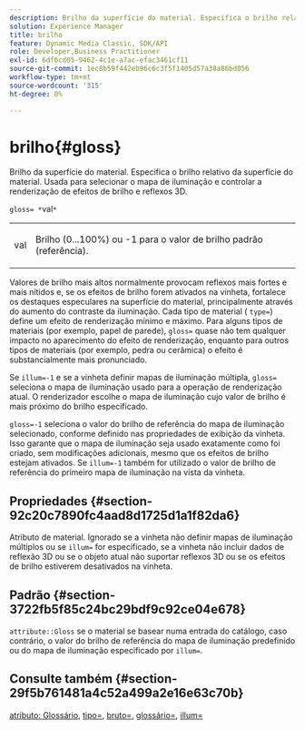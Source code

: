 ```yaml
---
description: Brilho da superfície do material. Especifica o brilho relativo da superfície do material. Usada para selecionar o mapa de iluminação e controlar a renderização de efeitos de brilho e reflexos 3D.
solution: Experience Manager
title: brilho
feature: Dynamic Media Classic, SDK/API
role: Developer,Business Practitioner
exl-id: 6df6cd05-9462-4c1e-a7ac-efac3461cf11
source-git-commit: 1ec8b59f442eb96c6c3f5f1405d57a38a86bd056
workflow-type: tm+mt
source-wordcount: '315'
ht-degree: 0%

---
```


# brilho{#gloss}

Brilho da superfície do material. Especifica o brilho relativo da superfície do material. Usada para selecionar o mapa de iluminação e controlar a renderização de efeitos de brilho e reflexos 3D.

`gloss= *`val`*`

<table id="simpletable_82166CA080AD401180404462FB2407D7"> 
 <tr class="strow"> 
  <td class="stentry"> <p><span class="codeph"> <span class="varname"> val</span> </span> </p></td> 
  <td class="stentry"> <p>Brilho (0...100%) ou -1 para o valor de brilho padrão (referência). </p></td> 
 </tr> 
</table>

Valores de brilho mais altos normalmente provocam reflexos mais fortes e mais nítidos e, se os efeitos de brilho forem ativados na vinheta, fortalece os destaques especulares na superfície do material, principalmente através do aumento do contraste da iluminação. Cada tipo de material ( `type=`) define um efeito de renderização mínimo e máximo. Para alguns tipos de materiais (por exemplo, papel de parede), `gloss=` quase não tem qualquer impacto no aparecimento do efeito de renderização, enquanto para outros tipos de materiais (por exemplo, pedra ou cerâmica) o efeito é substancialmente mais pronunciado.

Se `illum=-1` e se a vinheta definir mapas de iluminação múltipla, `gloss=` seleciona o mapa de iluminação usado para a operação de renderização atual. O renderizador escolhe o mapa de iluminação cujo valor de brilho é mais próximo do brilho especificado.

`gloss=-1` seleciona o valor do brilho de referência do mapa de iluminação selecionado, conforme definido nas propriedades de exibição da vinheta. Isso garante que o mapa de iluminação seja usado exatamente como foi criado, sem modificações adicionais, mesmo que os efeitos de brilho estejam ativados. Se `illum=-1` também for utilizado o valor de brilho de referência do primeiro mapa de iluminação na vista da vinheta.

## Propriedades {#section-92c20c7890fc4aad8d1725d1a1f82da6}

Atributo de material. Ignorado se a vinheta não definir mapas de iluminação múltiplos ou se `illum=` for especificado, se a vinheta não incluir dados de reflexão 3D ou se o objeto atual não suportar reflexos 3D ou se os efeitos de brilho estiverem desativados na vinheta.

## Padrão {#section-3722fb5f85c24bc29bdf9c92ce04e678}

`attribute::Gloss` se o material se basear numa entrada do catálogo, caso contrário, o valor do brilho de referência do mapa de iluminação predefinido ou do mapa de iluminação especificado por  `illum=`.

## Consulte também {#section-29f5b761481a4c52a499a2e16e63c70b}

[atributo: Glossário](../../../../../ir-api/material-cat/image-rendering-api-ref/c-ir-material-catalog/c-ir-material-data-reference/r-ir-cat-gloss.md#reference-5277f62a67e2408ab94699aa712f1eeb),  [tipo=](../../../../../ir-api/http-protocol/image-rendering-api-ref/c-ir-http-protocol-ref/c-ir-http-protocol-command-reference/r-ir-http-type.md#reference-128c7de89e2d46838019b560f3f84a35),  [bruto=](../../../../../ir-api/http-protocol/image-rendering-api-ref/c-ir-http-protocol-ref/c-ir-http-protocol-command-reference/r-ir-rough.md#reference-00add846b09f4dc39420bda1ca414180),  [glossário=](../../../../../ir-api/http-protocol/image-rendering-api-ref/c-ir-http-protocol-ref/c-ir-http-protocol-command-reference/r-ir-glossmap.md#reference-99940148ae6a401482b2d03c68530f3a),  [illum=](../../../../../ir-api/http-protocol/image-rendering-api-ref/c-ir-http-protocol-ref/c-ir-http-protocol-command-reference/r-ir-http-illum.md#reference-8efe483a30684022bfe711eb73efbee6)
